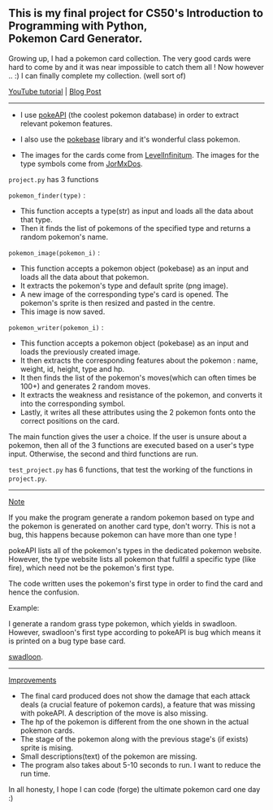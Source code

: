 This is my final project for CS50's Introduction to Programming with Python,
<br>
Pokemon Card Generator.
---

Growing up, I had a pokemon card collection. The very good cards were hard to come by and it was near impossible to catch them all ! Now however .. :) I can finally complete my collection. (well sort of)

[YouTube tutorial](https://youtu.be/7vTrzvf29ZI?si=c2cu77NYoDbCvqvn) | [Blog Post](https://medium.com/@sriramthinksaboutthings/pokemon-card-generator-711f9c242090)

---

- I use [pokeAPI](https://pokeapi.co/) (the coolest pokemon database) in order to extract relevant pokemon features.

- I also use the [pokebase](https://github.com/PokeAPI/pokebase) library and it's wonderful class pokemon.

- The images for the cards come from [LevelInfinitum](https://www.deviantart.com/levelinfinitum/art/Pokemon-Blank-Card-Templates-Stage-2-643173197). The images for the type symbols come from [JorMxDos](https://www.deviantart.com/jormxdos).

`project.py` has 3 functions

`pokemon_finder(type)` :
- This function accepts a type(str) as input and loads all the data about that type.
- Then it finds the list of pokemons of the specified type and returns a random pokemon's name.

`pokemon_image(pokemon_i)` :
- This function accepts a pokemon object (pokebase) as an input and loads all the data about that pokemon.
- It extracts the pokemon's type and default sprite (png image).
- A new image of the corresponding type's card is opened. The pokemon's sprite is then resized and pasted in the centre.
- This image is now saved.

`pokemon_writer(pokemon_i)` :
- This function accepts a pokemon object (pokebase) as an input and loads the previously created image.
- It then extracts the corresponding features about the pokemon : name, weight, id, height, type and hp.
- It then finds the list of the pokemon's moves(which can often times be 100+) and generates 2 random moves.
- It extracts the weakness and resistance of the pokemon, and converts it into the corresponding symbol.
- Lastly, it writes all these attributes using the 2 pokemon fonts onto the correct positions on the card.

The main function gives the user a choice. If the user is unsure about a pokemon, then all of the 3 functions are executed based on a user's type input. Otherwise, the second and third functions are run.

`test_project.py` has 6 functions, that test the working of the functions in `project.py`. 

---

<u>Note</u>

If you make the program generate a random pokemon based on type and the pokemon is generated on another card type, don't worry. This is not a bug, this happens because pokemon can have more than one type !

pokeAPI lists all of the pokemon's types in the dedicated pokemon website. However, the type website lists all pokemon that fullfil a specific type (like fire), which need not be the pokemon's first type.

The code written uses the pokemon's first type in order to find the card and hence the confusion.

Example:

I generate a random grass type pokemon, which yields in swadloon. However, swadloon's first type according to pokeAPI is bug which means it is printed on a bug type base card.

[swadloon](https://drive.google.com/file/d/14Z0iXgC6Qf84rWrQBb9_nqdq1YACV9u1/view?usp=sharing).

---

<u>Improvements</u>

- The final card produced does not show the damage that each attack deals (a crucial feature of pokemon cards), a feature that was missing with pokeAPI. A description of the move is also missing. 
- The hp of the pokemon is different from the one shown in the actual pokemon cards.
- The stage of the pokemon along with the previous stage's (if exists) sprite is mising.
- Small descriptions(text) of the pokemon are missing.
- The program also takes about 5-10 seconds to run. I want to reduce the run time.

In all honesty, I hope I can code (forge) the ultimate pokemon card one day :)

